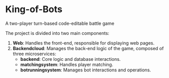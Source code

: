 # King-of-Bots
A two-player turn-based code-editable battle game

The project is divided into two main components:

1. **Web**: Handles the front-end, responsible for displaying web pages.
2. **Backendcloud**: Manages the back-end logic of the game, composed of three microservices:
   - **backend**: Core logic and database interactions.
   - **matchingsystem**: Handles player matching.
   - **botrunningsystem**: Manages bot interactions and operations.

